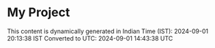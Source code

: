 # My Project

This content is dynamically generated in Indian Time (IST): 2024-09-01 20:13:38 IST
Converted to UTC: 2024-09-01 14:43:38 UTC

